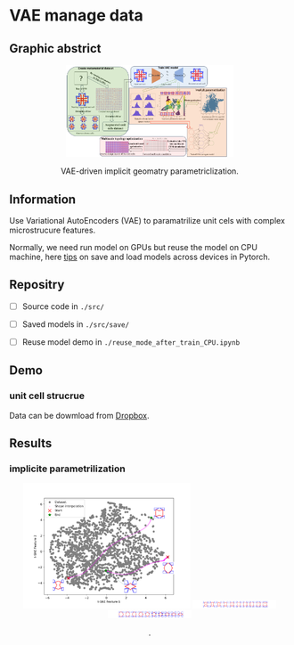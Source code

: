 # VAE manage data
## Graphic abstrict 
<div align="center">
  <img src="./images/abstract.png" alt="An example image" width="300"/>
  <p> VAE-driven implicit geomatry parametriclization.</p>
</div>

## Information 
Use Variational AutoEncoders (VAE) to paramatrilize  unit cels with complex microstrucure features.

Normally, we need run model on GPUs but reuse the model on CPU machine, here [tips](https://pytorch.org/tutorials/recipes/recipes/save_load_across_devices.html) on save and load models across devices in Pytorch.


## Repositry

- [ ] Source code in `./src/`
- [ ] Saved models in `./src/save/`
- [ ] Reuse model demo in `./reuse_mode_after_train_CPU.ipynb`



## Demo

### unit cell strucrue

Data can be dowmload from [Dropbox](https://www.dropbox.com/scl/fo/xqdwyfjq1lhgu1pv7iqfu/h?rlkey=jlaoermw6k5sj107kzw5bj0fk&dl=0).

## Results 

### implicite parametrilization 

<div align="center">
  <img src="./images/material_repr_1.png" alt="An example image" width="300"/>
  <img src="./images/AB.png" alt="An example image" width="150"/>
  <img src="./images/CD.png" alt="An example image" width="150"/>
  <p>.</p>
</div>




